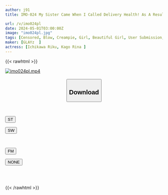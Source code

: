 ```yaml
---
author: j91
title: IMO-024 My Sister Came When I Called Delivery Health! As A Result, We Ended Up Having Real Creampie Sex Without Telling The Store (8)

url: /v/imo024pl
date: 2024-05-01T03:00:00Z
image: "imo024pl.jpg"
tags: [Censored, Blow, Creampie, Girl, Beautiful Girl, User Submission, Incest, Documentary, Urination, Sister	]
maker: [GLAYz  ]
actress: [Ichikawa Riku, Kago Rina ]
---
```



{{< rawhtml >}}

<div class="video" data-videoid="qy82rm4aLAhzrqK">
    <a href="javascript:;">
        <img src="/v/imo024pl/imo024pl.jpg" width="WIDTH" height="HEIGHT" alt="imo024pl.mp4" loading="lazy">
    </a>
</div>

<script type="text/javascript" src="https://j91.asia/asset/on-demand-st.js"></script>

<br>
  <link rel="stylesheet" href="https://j91.asia/asset/bs5.css">
  
  <center>
  <button class="btn btn-primary" type="button" data-bs-toggle="collapse" data-bs-target=".multi-collapse" aria-expanded="false" aria-controls="multiCollapseExample1 multiCollapseExample2"><h2>Download</h2></button></center>
</p>
<div class="row">
  <div class="col">
    <div class="collapse multi-collapse" id="multiCollapseExample1">
      <div class="card card-body">
	      	      <br>
<div class="buttons">  
<p><a href="https://streamtape.to/v/qy82rm4aLAhzrqK" target="_blank"><button class="btn-hover color-3"><i class="fa fa-download"></i> ST</button></a></p>
<p><a href="https://asnwish.com/kwxp757zgigv" target="_blank"><button class="btn-hover color-2"><i class="fa fa-download"></i> SW</button></a></p></div>
    </div>
  </div>
</div>
  <div class="col">
    <div class="collapse multi-collapse" id="multiCollapseExample2">
      <div class="card card-body">
	      <br>
<div class="buttons">
<p><a href="https://filemoon.sx/d/p2qhft06xdwd"><button class="btn-hover color-8"><i class="fa fa-download"></i> FM</button></a></p>
<p><a href="javascript:;"><button class="btn-hover color-9"><i class="fa fa-download"></i> NONE</button></a></p></div>
<br><br>
      </div>
    </div>
  </div>
</div>

{{< /rawhtml >}}